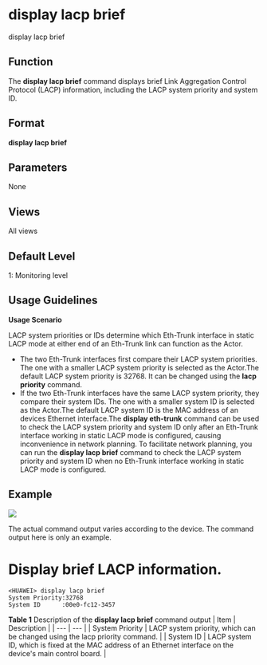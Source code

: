 display lacp brief
==================

display lacp brief

Function
--------



The **display lacp brief** command displays brief Link Aggregation Control Protocol (LACP) information, including the LACP system priority and system ID.




Format
------

**display lacp brief**


Parameters
----------

None

Views
-----

All views


Default Level
-------------

1: Monitoring level


Usage Guidelines
----------------

**Usage Scenario**

LACP system priorities or IDs determine which Eth-Trunk interface in static LACP mode at either end of an Eth-Trunk link can function as the Actor.

* The two Eth-Trunk interfaces first compare their LACP system priorities. The one with a smaller LACP system priority is selected as the Actor.The default LACP system priority is 32768. It can be changed using the **lacp priority** command.
* If the two Eth-Trunk interfaces have the same LACP system priority, they compare their system IDs. The one with a smaller system ID is selected as the Actor.The default LACP system ID is the MAC address of an devices Ethernet interface.The **display eth-trunk** command can be used to check the LACP system priority and system ID only after an Eth-Trunk interface working in static LACP mode is configured, causing inconvenience in network planning. To facilitate network planning, you can run the **display lacp brief** command to check the LACP system priority and system ID when no Eth-Trunk interface working in static LACP mode is configured.


Example
-------

![](../public_sys-resources/note_3.0-en-us.png) 

The actual command output varies according to the device. The command output here is only an example.


# Display brief LACP information.
```
<HUAWEI> display lacp brief
System Priority:32768
System ID      :00e0-fc12-3457

```

**Table 1** Description of the **display lacp brief** command output
| Item | Description |
| --- | --- |
| System Priority | LACP system priority, which can be changed using the lacp priority command. |
| System ID | LACP system ID, which is fixed at the MAC address of an Ethernet interface on the device's main control board. |